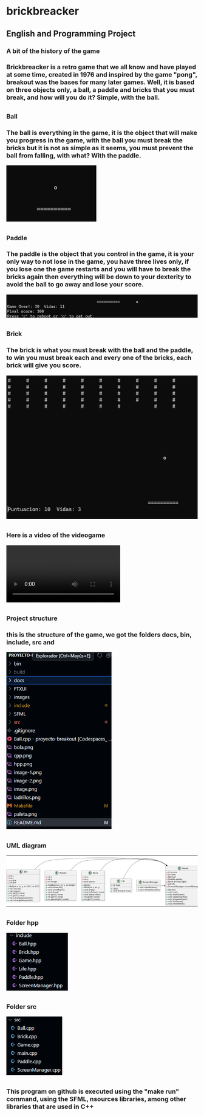 # brickbreacker
## English and Programming Project
### A bit of the history of the game
### Brickbreacker is a retro game that we all know and have played at some time, created in 1976 and inspired by the game "pong", breakout was the bases for many later games. Well, it is based on three objects only, a ball, a paddle and bricks that you must break, and how will you do it? Simple, with the ball. 
##
### Ball
### The ball is everything in the game, it is the object that will make you progress in the game, with the ball you must break the bricks but it is not as simple as it seems, you must prevent the ball from falling, with what? With the paddle.
![alt text](bola.png)
##
### Paddle
### The paddle is the object that you control in the game, it is your only way to not lose in the game, you have three lives only, if you lose one the game restarts and you will have to break the bricks again then everything will be down to your dexterity to avoid the ball to go away and lose your score.
![alt text](paleta.png)
 ##
 ### Brick
 ### The brick is what you must break with the ball and the paddle, to win you must break each and every one of the bricks, each brick will give you score.
 ![alt text](ladrillos.png)
##
 ### Here is a video of the videogame
<video controls src="Ball.cpp - proyecto-breakout [Codespaces_ glowing space spork] - Visual Studio Code y 4 páginas más - Personal_ Microsoft​ Edge 2024-06-20 00-19-45.mp4" title="Title"></video>

##
### Project structure
### this is the structure of the game, we got the folders docs, bin, include, src and
![alt text](image-3.png)

##
### UML diagram
![alt text](image-2.png)

##
### Folder hpp
![alt text](hpp.png)

##
### Folder src
![alt text](cpp.png)



##
### This program on github is executed using the "make run" command, using the SFML, nsources libraries, among other libraries that are used in C++